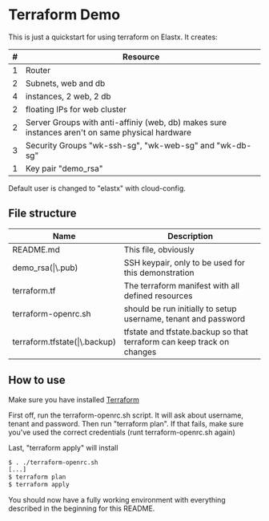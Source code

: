 # Terraform Demo

This is just a quickstart for using terraform on Elastx. It creates:

| \# | Resource |
|----|----------|
1 | Router
2 | Subnets, web and db
4 | instances, 2 web, 2 db
2 | floating IPs for web cluster
2 | Server Groups with anti-affiniy (web, db) makes sure instances aren't on same physical hardware
3 | Security Groups "wk-ssh-sg", "wk-web-sg" and "wk-db-sg"
1 | Key pair "demo\_rsa"

Default user is changed to "elastx" with cloud-config.

## File structure
| Name | Description |
|------|-------------|
README.md | This file, obviously
demo\_rsa(\|\\.pub) | SSH keypair, only to be used for this demonstration
terraform.tf | The terraform manifest with all defined resources
terraform-openrc.sh | should be run initially to setup username, tenant and password
terraform.tfstate(\|\\.backup) | tfstate and tfstate.backup so that terraform can keep track on changes


## How to use

Make sure you have installed [Terraform](https://www.terraform.io/)

First off, run the terraform-openrc.sh script. It will ask about username, tenant and password. Then run "terraform plan". If that fails, make sure you've used the correct credentials (runt terraform-openrc.sh again)

Last, "terraform apply" will install

```bash
$ . ./terraform-openrc.sh
[...]
$ terraform plan
$ terraform apply
```

You should now have a fully working environment with everything described in the beginning for this README.
